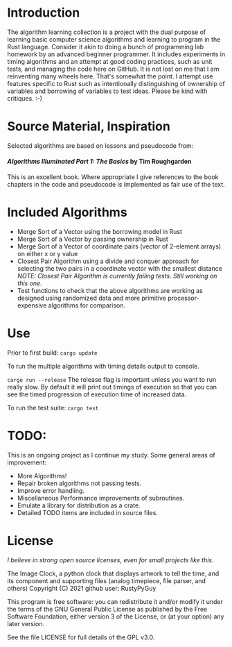 # Introduction
The algorithm learning collection is a project with the dual purpose of
learning basic computer science algorithms and learning to program in the Rust
language. Consider it akin to doing a bunch of programming lab homework by an
advanced beginner programmer. It includes experiments in timing algorithms and
an attempt at good coding practices, such as unit tests, and managing the code
here on GitHub.  It is not lost on me that I am reinventing many wheels here.
That's somewhat the point.  I attempt use features specific to Rust such as
intentionally distinguishing of ownership of variables and borrowing of
variables to test ideas.  Please be kind with critiques. :-)

# Source Material, Inspiration
Selected algorithms are based on lessons and pseudocode from: 

####  *Algorithms Illuminated Part 1: The Basics* by Tim Roughgarden 

This is an excellent book. Where appropriate I give references to the book
chapters in the code and pseudocode is implemented as fair use of the text.

# Included Algorithms
- Merge Sort of a Vector using the borrowing model in Rust
- Merge Sort of a Vector by passing ownership in Rust
- Merge Sort of a Vector of coordinate pairs (vector of 2-element arrays) on either x or y value
- Closest Pair Algorithm using a divide and conquer approach for selecting the
two pairs in a coordinate vector with the smallest distance
*NOTE: Closest Pair Algorithm is currently failing tests. Still working on this one.*
- Test functions to check that the above algorithms are working as designed using randomized data and more primitive processor-expensive algorithms for comparison.

# Use
Prior to first build:
`cargo update`

To run the multiple algorithms with timing details output to console.

`cargo run --release` The release flag is important unless you want to run really slow. By default it will print out timings of execution so that you can see the timed progression of execution time of increased data.

To run the test suite:
`cargo test`

# TODO:
This is an ongoing project as I continue my study.  Some general areas of improvement:
- More Algorithms!
- Repair broken algorithms not passing tests.
- Improve error handling.
- Miscellaneous Performance improvements of subroutines.
- Emulate a library for distribution as a crate.
- Detailed TODO items are included in source files.


# License
*I believe in strong open source licenses, even for small projects like this.*

The Image Clock, a python clock that displays artwork to tell the time, and its component and supporting files (analog timepiece, file parser, and others) Copyright (C) 2021 github user: RustyPyGuy

This program is free software: you can redistribute it and/or modify
it under the terms of the GNU General Public License as published by
the Free Software Foundation, either version 3 of the License, or
(at your option) any later version.

See the file LICENSE for full details of the GPL v3.0.
